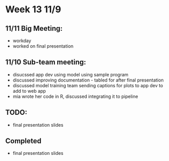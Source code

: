 # Week 13 11/9

## 11/11 Big Meeting:
  - workday
  - worked on final presentation
  
## 11/10 Sub-team meeting:
  - disucssed app dev using model using sample program
  - discussed improving documentation - tabled for after final presentation
  - discussed model training team sending captions for plots to app dev to add to web app
  - mia wrote her code in R, discussed integrating it to pipeline
 

## TODO:
  - final presentation slides


## Completed
  - final presentation slides
